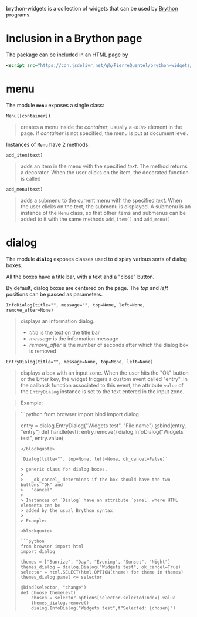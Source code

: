 brython-widgets is a collection of widgets that can be used by [Brython](https://brython.info) programs.

# Inclusion in a Brython page

The package can be included in an HTML page by
```xml
<script src="https://cdn.jsdelivr.net/gh/PierreQuentel/brython-widgets/brython-widgets.brython.js"></script>
```

# menu

The module __`menu`__ exposes a single class:

`Menu([container])`

> creates a menu inside the _container_, usually a `<DIV>` element in the page.
> If _container_ is not specified, the menu is put at document level.

Instances of `Menu` have 2 methods:

`add_item(text)`

> adds an item in the menu with the specified _text_. The method returns a
> decorator. When the user clicks on the item, the decorated function is
> called

`add_menu(text)`

> adds a submenu to the current menu with the specified _text_. When the user
> clicks on the text, the submenu is displayed. A submenu is an instance of
> the `Menu` class, so that other items and submenus can be added to it with
> the same methods `add_item()` and `add_menu()`

# dialog

The module __`dialog`__ exposes classes used to display various sorts of
dialog boxes.

All the boxes have a title bar, with a text and a "close" button.

By default, dialog boxes are centered on the page. The _top_ and _left_
positions can be passed as parameters.

`InfoDialog(title="", message="", top=None, left=None, remove_after=None)`

> displays an information dialog.
>
> - _title_ is the text on the title bar
> - _message_ is the information message
> - _remove_after_ is the number of seconds after which the dialog box is
>   removed

`EntryDialog(title="", message=None, top=None, left=None)`

> displays a box with an input zone. When the user hits the "Ok" button or
> the Enter key, the widget triggers a custom event called "entry". In the
> callback function associated to this event, the attribute `value` of the
> `EntryDialog` instance is set to the text entered in the input zone.

> Example:
<blockquote>
```python
from browser import bind
import dialog

entry = dialog.EntryDialog("Widgets test", "File name")
@bind(entry, "entry")
def handle(evt):
    entry.remove()
    dialog.InfoDialog("Widgets test", entry.value)
```
</blockquote>

`Dialog(title="", top=None, left=None, ok_cancel=False)`

> generic class for dialog boxes.
>
> - _ok_cancel_ determines if the box should have the two buttons "Ok" and
>   "cancel"
>
> Instances of `Dialog` have an attribute `panel` where HTML elements can be
> added by the usual Brython syntax
>
> Example:

<blockquote>

```python
from browser import html
import dialog

themes = ["Sunrize", "Day", "Evening", "Sunset", "Night"]
themes_dialog = dialog.Dialog("Widgets test", ok_cancel=True)
selector = html.SELECT(html.OPTION(theme) for theme in themes)
themes_dialog.panel <= selector

@bind(selector, "change")
def choose_theme(evt):
    chosen = selector.options[selector.selectedIndex].value
    themes_dialog.remove()
    dialog.InfoDialog("Widgets test",f"Selected: {chosen}")
```

</blockquote>

